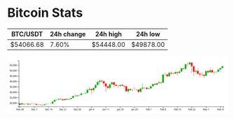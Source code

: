 # Bitcoin Stats

BTC/USDT|24h change|24h high|24h low|
|---|---|---|---|
|$54066.68|7.60%|$54448.00|$49878.00|

<img src="./chart.svg">
